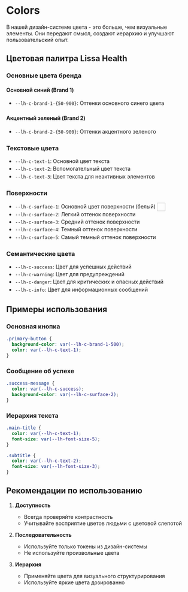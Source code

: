 # Colors

В нашей дизайн-системе цвета - это больше, чем визуальные элементы. Они передают смысл, создают иерархию и улучшают пользовательский опыт.

## Цветовая палитра Lissa Health

### Основные цвета бренда

#### Основной синий (Brand 1)
- `--lh-c-brand-1-{50-900}`: Оттенки основного синего цвета <span class="color-block" style="background-color:var(--lh-c-brand-1-500);"></span>

#### Акцентный зеленый (Brand 2)
- `--lh-c-brand-2-{50-900}`: Оттенки акцентного зеленого <span class="color-block" style="background-color:var(--lh-c-brand-2-500);"></span>

### Текстовые цвета
- `--lh-c-text-1`: Основной цвет текста <span class="color-block" style="background-color:var(--lh-c-text-1);"></span>
- `--lh-c-text-2`: Вспомогательный цвет текста <span class="color-block" style="background-color:var(--lh-c-text-2);"></span>
- `--lh-c-text-3`: Цвет текста для неактивных элементов <span class="color-block" style="background-color:var(--lh-c-text-3);"></span>

### Поверхности
- `--lh-c-surface-1`: Основной цвет поверхности (белый) <span class="color-block" style="background-color:var(--lh-c-surface-1); border:1px solid #ccc;"></span>
- `--lh-c-surface-2`: Легкий оттенок поверхности <span class="color-block" style="background-color:var(--lh-c-surface-2);"></span>
- `--lh-c-surface-3`: Средний оттенок поверхности <span class="color-block" style="background-color:var(--lh-c-surface-3);"></span>
- `--lh-c-surface-4`: Темный оттенок поверхности <span class="color-block" style="background-color:var(--lh-c-surface-4);"></span>
- `--lh-c-surface-5`: Самый темный оттенок поверхности <span class="color-block" style="background-color:var(--lh-c-surface-5);"></span>

### Семантические цвета
- `--lh-c-success`: Цвет для успешных действий <span class="color-block" style="background-color:var(--lh-c-success);"></span>
- `--lh-c-warning`: Цвет для предупреждений <span class="color-block" style="background-color:var(--lh-c-warning);"></span>
- `--lh-c-danger`: Цвет для критических и опасных действий <span class="color-block" style="background-color:var(--lh-c-danger);"></span>
- `--lh-c-info`: Цвет для информационных сообщений <span class="color-block" style="background-color:var(--lh-c-info);"></span>

## Примеры использования

### Основная кнопка
```css
.primary-button {
  background-color: var(--lh-c-brand-1-500); 
  color: var(--lh-c-text-1);
}
```

### Сообщение об успехе
```css
.success-message {
  color: var(--lh-c-success);
  background-color: var(--lh-c-surface-2);
}
```

### Иерархия текста
```css
.main-title {
  color: var(--lh-c-text-1);
  font-size: var(--lh-font-size-5);
}

.subtitle {
  color: var(--lh-c-text-2);
  font-size: var(--lh-font-size-3);
}
```

## Рекомендации по использованию

1. **Доступность**
   - Всегда проверяйте контрастность
   - Учитывайте восприятие цветов людьми с цветовой слепотой

2. **Последовательность**
   - Используйте только токены из дизайн-системы
   - Не используйте произвольные цвета

3. **Иерархия**
   - Применяйте цвета для визуального структурирования
   - Используйте яркие цвета дозированно 

<style>
.color-block {
  display: inline-block;
  width: 20px;
  height: 20px;
  vertical-align: middle;
  margin-right: 10px;
}
</style>
